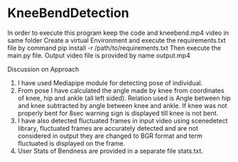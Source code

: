 # KneeBendDetection
In order to execute this program keep the code and kneebend.mp4 video in same folder
Create a virtual Environment and execute the requirements.txt file by command pip install -r /path/to/requirements.txt
Then execute the main.py file.
Output video file is provided by name output.mp4

Discussion on Approach
1) I have used Mediapipe module for detecting pose of individual.
2) From pose I have calculated the angle made by knee from coordinates of knee, hip and ankle (all left sided).
    Relation used is Angle between hip and knee subtracted by angle between knee and ankle.
    If knee was not properly bent for 8sec warning sign is displayed till knee is not bent.
3) I have also detected fluctuated frames in input video using scenedetect library, fluctuated frames are accurately detected and are not considered in output they
    are changed to BGR format and term fluctuated is displayed on the frame.
4) User Stats of Bendness are provided in a separate file stats.txt.
